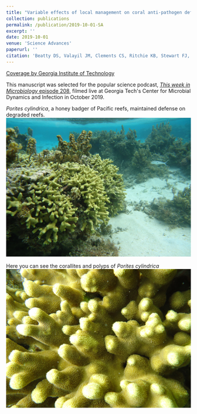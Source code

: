 ```yaml
---
title: "Variable effects of local management on coral anti-pathogen defenses"
collection: publications
permalink: /publication/2019-10-01-SA
excerpt: ''
date: 2019-10-01
venue: 'Science Advances'
paperurl: ''
citation: 'Beatty DS, Valayil JM, Clements CS, Ritchie KB, Stewart FJ, and Hay ME (2019). &quot;Variable effects of local management on coral defenses against a thermally regulated bleaching pathogen.&quot; <i>Science Advances</i> doi: 10.1126/sciadv.aay1048.'
---
```

[Coverage by Georgia Institute of Technology](https://news.gatech.edu/2019/10/02/warming-impedes-coral-defense-hungry-fish-enhance-it)<br>

This manuscript was selected for the popular science podcast, [*This week in Microbiology* episode 208](https://www.microbe.tv/twim/twim-208/), filmed live at Georgia Tech's Center for Microbial Dynamics and Infection in October 2019. 

*Porites cylindrica*, a honey badger of Pacific reefs, maintained defense on degraded reefs.<br>
<img src="/images/P_cylindrica_reef.JPG"> <br>

Here you can see the corallites and polyps of *Porites cylindrica*
<img src="/images/P_cylindrica.JPG">
